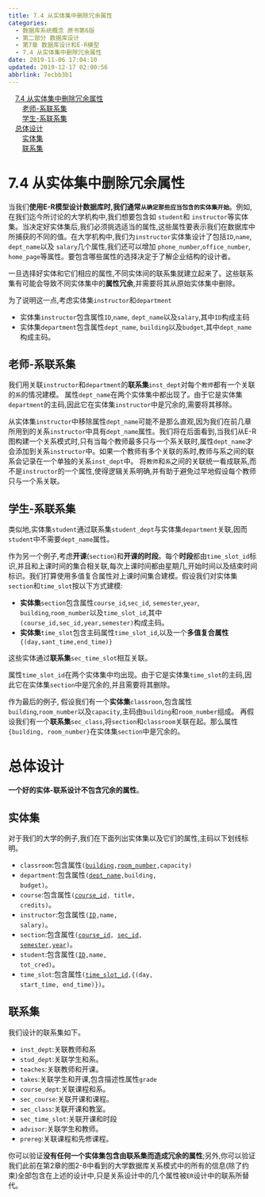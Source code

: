 ```yaml
---
title: 7.4 从实体集中删除冗余属性
categories: 
  - 数据库系统概念 原书第6版
  - 第二部分 数据库设计
  - 第7章 数据库设计和E-R模型
  - 7.4 从实体集中删除冗余属性
date: 2019-11-06 17:04:10
updated: 2019-12-17 02:00:56
abbrlink: 7ecbb3b1
---
```

<div id='my_toc'><a href="/ReadingNotes/7ecbb3b1/#7-4-从实体集中删除冗余属性" class="header_1">7.4 从实体集中删除冗余属性</a>&nbsp;<br><a href="/ReadingNotes/7ecbb3b1/#老师-系联系集" class="header_2">老师-系联系集</a>&nbsp;<br><a href="/ReadingNotes/7ecbb3b1/#学生-系联系集" class="header_2">学生-系联系集</a>&nbsp;<br><a href="/ReadingNotes/7ecbb3b1/#总体设计" class="header_1">总体设计</a>&nbsp;<br><a href="/ReadingNotes/7ecbb3b1/#实体集" class="header_2">实体集</a>&nbsp;<br><a href="/ReadingNotes/7ecbb3b1/#联系集" class="header_2">联系集</a>&nbsp;<br></div>
<style>.header_1{margin-left: 1em;}.header_2{margin-left: 2em;}.header_3{margin-left: 3em;}.header_4{margin-left: 4em;}.header_5{margin-left: 5em;}.header_6{margin-left: 6em;}</style>
<!--more-->
<script>if (navigator.platform.search('arm')==-1){document.getElementById('my_toc').style.display = 'none';}var e,p = document.getElementsByTagName('p');while (p.length>0) {e = p[0];e.parentElement.removeChild(e);}</script>

<!--end-->
# 7.4 从实体集中删除冗余属性 #
当我们**使用E-R模型设计数据库时,我们通常`从确定那些应当包含的实体集开始`**。例如,在我们迄今所讨论的大学机构中,我们想要包含如 `student`和 `instructor`等实体集。当决定好实体集后,我们必须挑选适当的属性,这些属性要表示我们在数据库中所捕获的不同的值。在大学机构中,我们为`instructor`实体集设计了包括`ID`,`name`, `dept_name`以及 `salary`几个属性,我们还可以增加 `phone_number`,`office_number`, `home_page`等属性。要包含哪些属性的选择决定于了解企业结构的设计者。

一旦选择好实体和它们相应的属性,不同实体间的联系集就建立起来了。这些联系集有可能会导致不同实体集中的**属性冗余**,并需要将其从原始实体集中删除。

为了说明这一点,考虑实体集`instructor`和`department`
- 实体集`instructor`包含属性`ID`,`name`, `dept_name`以及`salary`,其中`ID`构成主码
- 实体集`department`包含属性`dept_name`, `building`以及`budget`,其中`dept_name`构成主码。

## 老师-系联系集 ##
我们用关联`instructor`和`department`的**联系集**`inst_dept`对每个`教师`都有一个关联的`系`的情况建模。
属性`dept_name`在两个实体集中都出现了。由于它是实体集`department`的主码,因此它在实体集`instructor`中是冗余的,需要将其移除。

从实体集`instructor`中移除属性`dept_name`可能不是那么直观,因为我们在前几章所用到的关系`instructor`中具有`dept_name`属性。我们将在后面看到,当我们从E-R图构建一个关系模式时,只有当每个教师最多只与一个系关联时,属性`dept_name`才会添加到关系`instructor`中。如果一个教师有多个关联的系时,教师与系之间的联系会记录在一个单独的关系`inst_dept`中。
将`教师`和`系`之间的关联统一看成联系,而不是`instructor`的一个属性,使得逻辑关系明确,并有助于避免过早地假设每个教师只与一个系关联。
## 学生-系联系集 ##
类似地,实体集`student`通过联系集`student_dept`与实体集`department`关联,因而`student`中不需要`dept_name`属性。

作为另一个例子,考虑**开课**(`section`)和**开课的时段**。每个**时段**都由`time_slot_id`标识,并且和上课时间的集合相关联,每次上课时间都由星期几,开始时间以及结束时间标识。我们打算使用多值复合属性对上课时间集合建模。假设我们对实体集`section`和`time_slot`按以下方式建模:
- **实体集**`section`包含属性`course_id`,`sec_id`, `semester`,`year`, `building`,`room_number`以及`time_slot_id`,其中`(course_id,sec_id,year,semester)`构成主码。
- **实体集**`time_slot`包含主码属性`time_slot_id`,以及一个**多值复合属性**`{(day,sant_time,end_time)}`

这些实体通过**联系集**`sec_time_slot`相互关联。

属性`time_slot_id`在两个实体集中均出现。由于它是实体集`time_slot`的主码,因此它在实体集`section`中是冗余的,并且需要将其删除。


作为最后的例子,
假设我们有一个**实体集**`classroon`,包含属性`building`,`room_number`以及`capacity`,主码由`building`和`room_number`组成。
再假设我们有一个**联系集**`sec_class`,将`section`和`classroom`关联在起。那么属性`{building, room_number}`在实体集`section`中是冗余的。

# 总体设计 #
**一个好的实体-联系设计不包含冗余的属性**。
## 实体集 ##
对于我们的大学的例子,我们在下面列出实体集以及它们的属性,主码以下划线标明。
- `classroom`:包含属性<code>(<u>building</u>,<u>room_number</u>,capacity)</code>
- `department`:包含属性<code>(<u>dept_name</u>,building, budget)</code>。
- `course`:包含属性<code>(<u>course_id</u>, title, credits)</code>。
- `instructor`:包含属性<code>(<u>ID</u>,name, salary)</code>。
- `section`:包含属性<code>(<u>course_id</u>, <u>sec_id</u>, <u>semester</u>,<u>year</u>)</code>。
- `student`:包含属性<code>(<u>ID</u>,name, tot_cred)</code>。
- `time_slot`:包含属性<code>(<u>time_slot_id</u>,{(day, start_time, end_time)})</code>。

## 联系集 ##
我们设计的联系集如下。
- `inst_dept`:关联教师和系
- `stud_dept`:关联学生和系。
- `teaches`:关联教师和开课。
- `takes`:关联学生和开课,包含描述性属性`grade`
- `course_dept`:关联课程和系。
- `sec_course`:关联开课和课程。
- `sec_class`:关联开课和教室。
- `sec_time_slot`:关联开课和时段
- `advisor`:关联学生和教师。
- `prereg`:关联课程和先修课程。

你可以验证**没有任何一个实体集包含由联系集而造成冗余的属性**;另外,你可以验证我们此前在第2章的图2-8中看到的大学数据库关系模式中的所有的信息(除了约束)全部包含在上述的设计中,只是关系设计中的几个属性被`ER`设计中的联系所替代。
